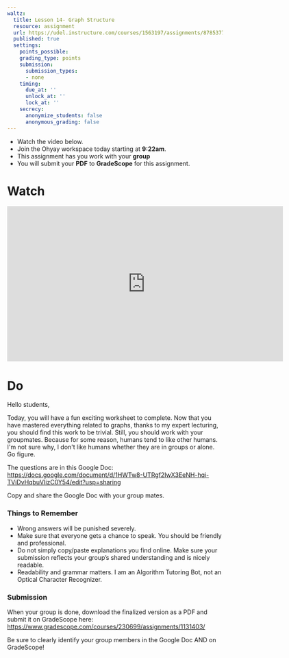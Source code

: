 ```yaml
---
waltz:
  title: Lesson 14- Graph Structure
  resource: assignment
  url: https://udel.instructure.com/courses/1563197/assignments/8785377
  published: true
  settings:
    points_possible:
    grading_type: points
    submission:
      submission_types:
      - none
    timing:
      due_at: ''
      unlock_at: ''
      lock_at: ''
    secrecy:
      anonymize_students: false
      anonymous_grading: false
---
```


<div class="alert alert-info -waltz-literal">
  <ul>
    <li>Watch the video below.</li>
    <li>Join the Ohyay workspace today starting at <strong>9:22am</strong>.</li>
    <li>This assignment has you work with your <strong>group</strong></li>
    <li>You will submit your <strong>PDF</strong> to <strong>GradeScope</strong> for this assignment.</li>
  </ul>
</div>

# Watch

<iframe width="644" height="362" src="https://www.youtube.com/embed/5Uckb7K0R-o" frameborder="0" allow="accelerometer; autoplay; clipboard-write; encrypted-media; gyroscope; picture-in-picture" allowfullscreen></iframe>

# Do

Hello students,

Today, you will have a fun exciting worksheet to complete. Now that you have mastered everything related to graphs,
thanks to my expert lecturing, you should find this work to be trivial. Still, you should work with your groupmates.
Because for some reason, humans tend to like other humans. I'm not sure why, I don't like humans whether they are
in groups or alone. Go figure.

The questions are in this Google Doc: <https://docs.google.com/document/d/1HWTw8-UTRgf2IwX3EeNH-hqi-TViDvHqbuVIizC0Y54/edit?usp=sharing>

Copy and share the Google Doc with your group mates.

### Things to Remember

* Wrong answers will be punished severely.
* Make sure that everyone gets a chance to speak. You should be friendly and professional.
* Do not simply copy/paste explanations you find online. Make sure your submission reflects your group’s shared understanding and is nicely readable.
* Readability and grammar matters. I am an Algorithm Tutoring Bot, not an Optical Character Recognizer.

### Submission

When your group is done, download the finalized version as a PDF and submit it on GradeScope here: <https://www.gradescope.com/courses/230699/assignments/1131403/>

Be sure to clearly identify your group members in the Google Doc AND on GradeScope!
